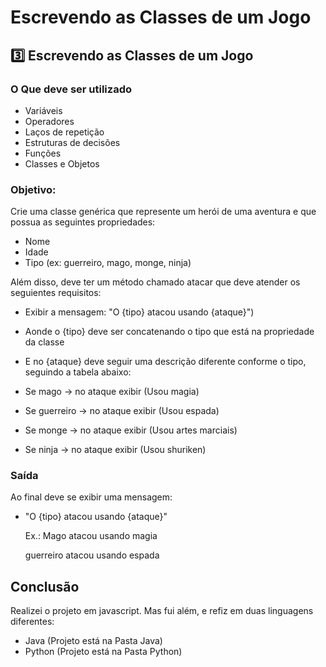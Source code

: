 # Escrevendo as Classes de um Jogo

## 3️⃣ Escrevendo as Classes de um Jogo

### O Que deve ser utilizado

* Variáveis
* Operadores
* Laços de repetição
* Estruturas de decisões
* Funções
* Classes e Objetos

### Objetivo:

Crie uma classe genérica que represente um herói de uma aventura e que possua as seguintes propriedades:

* Nome
* Idade
* Tipo (ex: guerreiro, mago, monge, ninja)

Além disso, deve ter um método chamado atacar que deve atender os seguientes requisitos:

* Exibir a mensagem: "O {tipo} atacou usando {ataque}")
* Aonde o {tipo} deve ser concatenando o tipo que está na propriedade da classe
* E no {ataque} deve seguir uma descrição diferente conforme o tipo, seguindo a tabela abaixo:

* Se mago -> no ataque exibir (Usou magia)
* Se guerreiro -> no ataque exibir (Usou espada)
* Se monge -> no ataque exibir (Usou artes marciais)
* Se ninja -> no ataque exibir (Usou shuriken)

### Saída

Ao final deve se exibir uma mensagem:

* "O {tipo} atacou usando {ataque}"

  Ex.: Mago atacou usando magia

  guerreiro atacou usando espada




## Conclusão

Realizei o projeto em javascript. Mas fui além, e refiz em duas linguagens diferentes:

* Java (Projeto está na Pasta Java)
* Python (Projeto está na Pasta Python)

